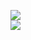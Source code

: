 [![](https://img.shields.io/badge/Made%20With-Github%20Spray-lightgrey.svg?style=for-the-badge&logo=github)](https://github.com/Annihil/github-spray#1443)  
[![](https://i.imgur.com/2DrTn0Z.gif)](https://github.com/Annihil/github-spray)
